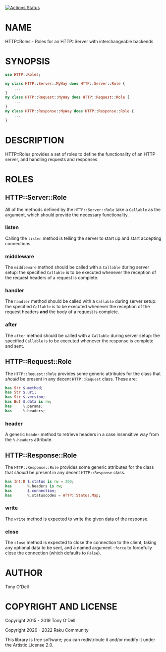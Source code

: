 [![Actions Status](https://github.com/raku-community-modules/HTTP-Roles/actions/workflows/test.yml/badge.svg)](https://github.com/raku-community-modules/HTTP-Roles/actions)

NAME
====

HTTP::Roles - Roles for an HTTP::Server with interchangeable backends

SYNOPSIS
========

```raku
use HTTP::Roles;

my class HTTP::Server::MyWay does HTTP::Server::Role {
    ...
}
my class HTTP::Request::MyWay does HTTP::Request::Role {
    ...
}
my class HTTP::Response::MyWay does HTTP::Response::Role {
    ...
}
```

DESCRIPTION
===========

HTTP::Roles provides a set of roles to define the functionality of an HTTP server, and handling requests and responses.

ROLES
=====

HTTP::Server::Role
------------------

All of the methods defined by the `HTTP::Server::Role` take a `Callable` as the argument, which should provide the necessary functionality.

### listen

Calling the `listen` method is telling the server to start up and start accepting connections.

### middleware

The `middleware` method should be called with a `Callable` during server setup: the specified `Callable` is to be executed whenever the reception of the request headers of a request is complete.

### handler

The `handler` method should be called with a `Callable` during server setup: the specified `Callable` is to be executed whenever the reception of the request headers **and** the body of a request is complete.

### after

The `after` method should be called with a `Callable` during server setup: the specified `Callable` is to be executed whenever the response is complete and sent.

HTTP::Request::Role
-------------------

The `HTTP::Request::Role` provides some generic attributes for the class that *should* be present in any decent `HTTP::Request` class. These are:

```raku
has Str $.method;
has Str $.uri;
has Str $.version;
has Buf $.data is rw;
has     %.params;
has     %.headers;
```

### header

A generic `header` method to retrieve headers in a case insensitive way from the `%.headers` attribute.

HTTP::Response::Role
--------------------

The `HTTP::Response::Role` provides some generic attributes for the class that *should* be present in any decent `HTTP::Response` class.

```raku
has Int:D $.status is rw = 200;
has       %.headers is rw;
has       $.connection;
has       %.statuscodes = HTTP::Status.Map;
```

### write

The `write` method is expected to write the given data of the response.

### close

The `close` method is expected to close the connection to the client, taking any optional data to be sent, and a named argument `:force` to forcefully close the connection (which defaults to `False`).

AUTHOR
======

Tony O'Dell

COPYRIGHT AND LICENSE
=====================

Copyright 2015 - 2019 Tony O'Dell

Copyright 2020 - 2022 Raku Community

This library is free software; you can redistribute it and/or modify it under the Artistic License 2.0.

